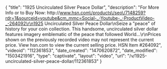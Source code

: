 {
    "title": "1925 Uncirculated Silver Peace Dollar",
    "description": "For More Info or to Buy Now: http:\/\/www.hsn.com\/products\/seo\/7148259?rdr=1&sourceid=youtube&cm_mmc=Social-_-Youtube-_-ProductVideo-_-264092\r\n1925 Uncirculated Silver Peace Dollar\nSeize a \"peace\" of history for your coin collection. This handsome, uncirculated silver dollar features imagery emblematic of the peace that followed World...\r\nPrices shown on the previously recorded video may not represent the current price.  View hsn.com to view the current selling price. HSN Item #264092",
    "videoid": "112361853",
    "date_created": "1470620872",
    "date_modified": "1503421916",
    "type": "captivate",
    "layout": "video",
    "url": "\/v\/1925-uncirculated-silver-peace-dollar\/112361853"
}